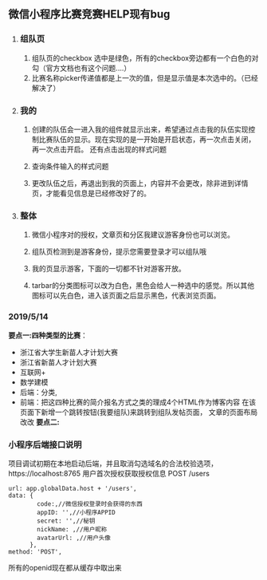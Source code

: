 ## 微信小程序比赛竞赛HELP现有bug

1. ### 组队页 

   1. 组队页的checkbox 选中是绿色，所有的checkbox旁边都有一个白色的对勾（官方文档也有这个问题....）
   2. 比赛名称picker传递值都是上一次的值，但是显示值是本次选中的。（已经解决了）

2. ### 我的

   1. 创建的队伍会一进入我的组件就显示出来，希望通过点击我的队伍实现控制比赛队伍的显示。现在实现的是一开始是开启状态，再一次点击关闭，再一次点击开启。 还有点击出现的样式问题

   2. 查询条件输入的样式问题

   3. 更改队伍之后，再退出到我的页面上，内容并不会更改，除非进到详情页，才能看见信息是已经修改好了的。

 3. ### 整体

    1. 微信小程序对的授权，文章页和分区我建议游客身份也可以浏览。

    2. 组队页检测到是游客身份，提示您需要登录才可以组队哦

    3. 我的页显示游客，下面的一切都不针对游客开放。

    4. tarbar的分类图标可以改为白色，黑色会给人一种选中的感觉。所以其他图标可以先白色，进入该页面之后显示黑色，代表浏览页面。

### 2019/5/14
**要点一:四种类型的比赛**：
- 浙江省大学生新苗人才计划大赛
- 浙江省新苗人才计划大赛
- 互联网+
- 数学建模
- 后端：分类,
- 前端：把这四种比赛的简介报名方式之类的理成4个HTML作为博客内容
  在该页面下新增一个跳转按钮(我要组队)来跳转到组队发帖页面，
  文章的页面布局改改
**要点二:**
### 小程序后端接口说明
项目调试初期在本地启动后端，并且取消勾选域名的合法校验选项，https://localhost:8765
用户首次授权获取授权信息 POST /users

```
url: app.globalData.host + '/users',
data: {
        code:,//微信授权登录时会获得的东西
        appID: '',//小程序APPID
        secret: '',//秘钥
        nickName: ,//用户昵称
        avatarUrl: ,//用户头像
      },
method: 'POST',
```
所有的openid现在都从缓存中取出来


<!-- console.log(e)
      app.globalData.userInfo = e.detail.userInfo
      this.setData({
        userInfo: e.detail.userInfo,
        hasUserInfo: true
      })
      if(this.data.openid){
      //直接跳转页面到发帖组队页面
      wx.switchTab({
        url:'/pages/list/write/write'
      })
      console.log("跳转");
      }else{
      wx.login({
        success: function (res) {
          let userInfo = app.globalData.userInfo
          wx.request({
            url: app.globalData.host + '/users',
            data: {
              code: res.code,
              appID: 'wxfd0ba5ed8c9d10b1',
              secret: '93331043ea682f88615207608d21530c',
              nickName: userInfo.nickName,
              avatarUrl: userInfo.avatarUrl,
            },
            method: 'POST',
            success: function (res) {
              console.log(res)
              if(res.statusCode==200){

                wx.setStorage({
                  key:"openid",
                  data: res.data.info
                })
                wx.switchTab({
                  url:'/pages/list/write/write'
                })
              }else{
                //弹出框框   您未授权，无法组队！
                wx.showModal({
                  title:'警告',
                  content:'您未授权，无法组队',
                  showCancel:false,
                })
                 console.log('您未授权成功,无法组队！')
              }
            }
          })
        }
      })
    }
    
  } -->